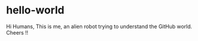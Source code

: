 # hello-world

Hi Humans,
This is me, an alien robot trying to understand the GitHub world. Cheers !!
